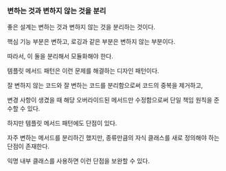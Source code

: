 ### 변하는 것과 변하지 않는 것을 분리

좋은 설계는 변하는 것과 변하지 않는 것을 분리하는 것이다.

핵심 기능 부분은 변하고, 로깅과 같은 부분은 변하지 않는 부분이다.

따라서, 이 둘을 분리해서 모듈화해야 한다.

템플릿 메서드 패턴은 이런 문제를 해결하는 디자인 패턴이다.

잘 변하지 않는 코드와 잘 변하는 코드를 분리함으로써 코드의 중복을 제거하고,

변경 사항이 생겼을 때 해당 오버라이드된 메서드만 수정함으로써 단일 책임 원칙을 준수할 수 있다.

하지만 템플릿 메서드 패턴에도 단점이 있다.

자주 변하는 메서드를 분리하긴 했지만, 종류만큼의 자식 클래스를 새로 정의해야 하는 단점이 존재한다.

익명 내부 클래스를 사용하면 이런 단점을 보완할 수 있다.

